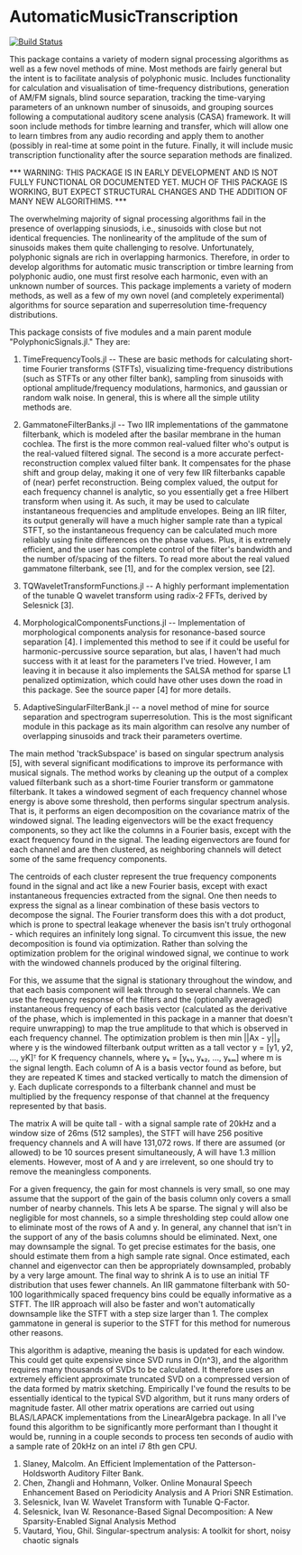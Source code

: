 # AutomaticMusicTranscription

[![Build Status](https://github.com/EliSmith45/AutomaticMusicTranscription.jl/actions/workflows/CI.yml/badge.svg?branch=main)](https://github.com/EliSmith45/AutomaticMusicTranscription.jl/actions/workflows/CI.yml?query=branch%3Amain)


This package contains a variety of modern signal processing algorithms as well as a few novel methods of mine. Most methods are fairly general but the intent is to facilitate analysis of polyphonic music. Includes functionality for calculation and visualisation of time-frequency distributions, generation of AM/FM signals, blind source separation, tracking the time-varying parameters of an unknown number of sinusoids, and grouping sources following a computational auditory scene analysis (CASA) framework. It will soon include methods for timbre learning and transfer, which will allow one to learn timbres from any audio recording and apply them to another (possibly in real-time at some point in the future. Finally, it will include music transcription functionality after the source separation methods are finalized.

*** WARNING: THIS PACKAGE IS IN EARLY DEVELOPMENT AND IS NOT FULLY FUNCTIONAL OR DOCUMENTED YET. MUCH OF THIS PACKAGE IS WORKING, BUT EXPECT STRUCTURAL CHANGES AND THE ADDITION OF MANY NEW ALGORITHIMS. ***



The overwhelming majority of signal processing algorithms fail in the presence of overlapping sinusiods, i.e., sinusoids with close but not identical frequencies. The nonlinearity of the amplitude of the sum of sinusoids makes them quite challenging to resolve. Unfortunately, polyphonic signals are rich in overlapping harmonics. Therefore, in order to develop algorithms for automatic music transcription or timbre learning from polyphonic audio, one must first resolve each harmonic, even with an unknown number of sources. This package implements a variety of modern methods, as well as a few of my own novel (and completely experimental) algorithms for source separation and superresolution time-frequency distributions. 

This package consists of five modules and a main parent module "PolyphonicSignals.jl." They are:

  1. TimeFrequencyTools.jl -- These are basic methods for calculating short-time Fourier transforms (STFTs),  visualizing time-frequency distributions (such as STFTs or any other filter bank), sampling from sinusoids with optional amplitude/frequency modulations, harmonics, and gaussian or random walk noise. In general, this is where all the simple utility methods are. 
  
  2. GammatoneFilterBanks.jl -- Two IIR implementations of the gammatone filterbank, which is modeled after the basilar membrane in the human cochlea. The first is the more common real-valued filter who's output is the real-valued filtered signal. The second is a more accurate perfect-reconstruction complex valued filter bank. It compensates for the phase shift and group delay, making it one of very few IIR filterbanks capable of (near) perfet reconstruction. Being complex valued, the output for each frequency channel is analytic, so you essentially get a free Hilbert transform when using it. As such, it may be used to calculate instantaneous frequencies and amplitude envelopes. Being an IIR filter, its output generally will have a much higher sample rate than a typical STFT, so the instantaneous frequency can be calculated much more reliably using finite differences on the phase values. Plus, it is extremely efficient, and the user has complete control of the filter's bandwidth and the number of/spacing of the filters. To read more about the real valued gammatone filterbank, see [1], and for the complex version, see [2].
  
  3. TQWaveletTransformFunctions.jl -- A highly performant implementation of the tunable Q wavelet transform using radix-2 FFTs, derived by Selesnick [3].
  
  4. MorphologicalComponentsFunctions.jl -- Implementation of morphological components analysis for resonance-based source separation [4]. I implemented this method to see if it could be useful for harmonic-percussive source separation, but alas, I haven't had much success with it at least for the parameters I've tried. However, I am leaving it in because it also implements the SALSA method for sparse L1 penalized optimization, which could have other uses down the road in this package. See the source paper [4] for more details. 
  
  5. AdaptiveSingularFilterBank.jl -- a novel method of mine for source separation and spectrogram superresolution. This is the most significant module in this package as its main algorithm can resolve any number of overlapping sinusoids and track their parameters overtime. 
  
  The main method 'trackSubspace' is based on singular spectrum analysis [5], with several significant modifications to improve its performance with musical signals. The method works by cleaning up the output of a complex valued filterbank such as a short-time Fourier transform or gammatone filterbank. It takes a windowed segment of each frequency channel whose energy is above some threshold, then performs singular spectrum analysis. That is, it performs an eigen decomposition on the covariance matrix of the windowed signal. The leading eigenvectors will be the exact frequency components, so they act like the columns in a Fourier basis, except with the exact frequency found in the signal. The leading eigenvectors are found for each channel and are then clustered, as neighboring channels will detect some of the same frequency components.

  The centroids of each cluster represent the true frequency components found in the signal and act like a new Fourier basis, except with exact instantaneous frequencies extracted from the signal. One then needs to express the signal as a linear combination of these basis vectors to decompose the signal. The Fourier transform does this with a dot product, which is prone to spectral leakage whenever the basis isn't truly orthogonal - which requires an infinitely long signal. To circumvent this issue, the new decomposition is found via optimization. Rather than solving the optimization problem for the original windowed signal, we continue to work with the windowed channels produced by the original filtering. 

For this, we assume that the signal is stationary throughout the window, and that each basis component will leak through to several channels. We can use the frequency response of the filters and the (optionally averaged) instantaneous frequency of each basis vector (calculated as the derivative of the phase, which is implemented in this package in a manner that doesn't require unwrapping) to map the true amplitude to that which is observed in each frequency channel. The optimization problem is then min ||Ax - y||₂ where y is the windowed filterbank output written as a tall vector y = [y1, y2, ..., yK]ᵀ for K frequency channels, where yₖ = [yₖ₁, yₖ₂, ..., yₖₘ] 
where m is the signal length. Each column of A is a basis vector found as before, but they are repeated K times and stacked vertically to match the dimension of y. Each duplicate corresponds to a filterbank channel and must be multiplied by the frequency response of that channel at the frequency represented by that basis. 

The matrix A will be quite tall - with a signal sample rate of 20kHz and a window size of 26ms (512 samples), the STFT will have 256 positive frequency channels and A will have 131,072 rows. If there are assumed (or allowed) to be 10 sources present simultaneously, A will have 1.3 million elements. However, most of A and y are irrelevent, so one should try to remove the meaningless components. 

For a given frequency, the gain for most channels is very small, so one may assume that the support of the gain of the basis column only covers a small number of nearby channels. This lets A be sparse. The signal y will also be negligible for most channels, so a simple thresholding step could allow one to eliminate most of the rows of A and y. In general, any channel that isn't in the support of any of the basis columns should be eliminated. Next, one may downsample the signal. To get precise estimates for the basis, one should estimate them from a high sample rate signal. Once estimated, each channel and eigenvector can then be appropriately downsampled, probably by a very large amount. The final way to shrink A is to use an initial TF distribution that uses fewer channels. An IIR gammatone filterbank with 50-100 logarithmically spaced frequency bins could be equally informative as a STFT. The IIR approach will also be faster and won't automatically downsample like the STFT with a step size larger than 1. The complex gammatone in general is superior to the STFT for this method for numerous other reasons. 

This algorithm is adaptive, meaning the basis is updated for each window. This could get quite expensive 
since SVD runs in O(n^3), and the algorithm requires many thousands of SVDs to be calculated. It therefore uses an extremely efficient approximate truncated SVD on a compressed version of the data formed by matrix sketching. Empirically I've found the results to be essentially identical to the typical SVD algorithm, but it runs many orders of magnitude faster. All other matrix operations are carried out using BLAS/LAPACK implementations from the LinearAlgebra package. In all I've found this algorithm to be significantly more performant than I thought it would be, running in a couple seconds to process ten seconds of audio with a sample rate of 20kHz on an intel i7 8th gen CPU. 

  
  
  
  
  
  
  
  
  
  
  
  
  
  
  
  
  
  
  
  
  
  
  
  
  1. Slaney, Malcolm. An Efficient Implementation of the Patterson-Holdsworth Auditory Filter Bank.
  2. Chen, Zhangli and Hohmann, Volker. Online Monaural Speech Enhancement Based on Periodicity Analysis and A        Priori SNR Estimation. 
  3. Selesnick, Ivan W. Wavelet Transform with Tunable Q-Factor. 
  4. Selesnick, Ivan W. Resonance-Based Signal Decomposition: A New Sparsity-Enabled Signal Analysis
     Method
  5. Vautard, Yiou, Ghil. Singular-spectrum analysis: A toolkit for short, noisy chaotic signals
